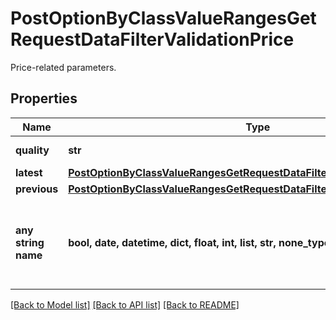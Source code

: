 # PostOptionByClassValueRangesGetRequestDataFilterValidationPrice

Price-related parameters.

## Properties
Name | Type | Description | Notes
------------ | ------------- | ------------- | -------------
**quality** | **str** | Quality of the price. | Value | Description | | --- | --- | | DLY | Delayed: intraday prices with an exchange-imposed delay of usually 15 to 30 minutes. | | EOD | End-of-day: prices updated once per day after the close of trading, possibly with an exchange-imposed delay of several hours or days. |   | [optional] 
**latest** | [**PostOptionByClassValueRangesGetRequestDataFilterValidationPriceLatest**](PostOptionByClassValueRangesGetRequestDataFilterValidationPriceLatest.md) |  | [optional] 
**previous** | [**PostOptionByClassValueRangesGetRequestDataFilterValidationPricePrevious**](PostOptionByClassValueRangesGetRequestDataFilterValidationPricePrevious.md) |  | [optional] 
**any string name** | **bool, date, datetime, dict, float, int, list, str, none_type** | any string name can be used but the value must be the correct type | [optional]

[[Back to Model list]](../README.md#documentation-for-models) [[Back to API list]](../README.md#documentation-for-api-endpoints) [[Back to README]](../README.md)


